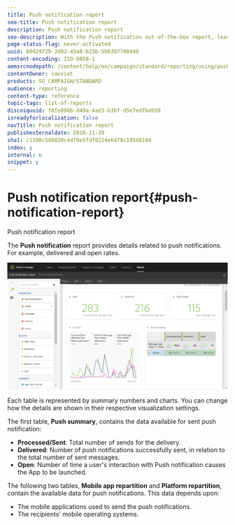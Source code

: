 ```yaml
---
title: Push notification report
seo-title: Push notification report
description: Push notification report
seo-description: With the Push notification out-of-the-box report, learn about the success of your push notifications.
page-status-flag: never-activated
uuid: 60429729-2d83-45a8-b23b-5b6387700449
content-encoding: ISO-8859-1
aemsrcnodepath: /content/help/en/campaign/standard/reporting/using/push-notification-report
contentOwner: sauviat
products: SG_CAMPAIGN/STANDARD
audience: reporting
content-type: reference
topic-tags: list-of-reports
discoiquuid: f8fe8986-d49a-4ad3-b3bf-d5e7edfbeb58
isreadyforlocalization: false
navTitle: Push notification report
publishexternaldate: 2018-11-20
sha1: c1398c5d0820c4df0e5fdf0224e6478c195d8104
index: y
internal: n
snippet: y
---
```


# Push notification report{#push-notification-report}

Push notification report

The **Push notification** report provides details related to push notifications. For example, delivered and open rates.

![](assets/dynamic_report_push.png)

Each table is represented by summary numbers and charts. You can change how the details are shown in their respective visualization settings.

The first table, **Push summary**, contains the data available for sent push notification:

* **Processed/Sent**: Total number of sends for the delivery.
* **Delivered**: Number of push notifications successfully sent, in relation to the total number of sent messages.
* **Open**: Number of time a user's interaction with Push notification causes the App to be launched.

The following two tables, **Mobile app repartition** and **Platform repartition**, contain the available data for push notifications. This data depends upon:

* The mobile applications used to send the push notifications.
* The recipients' mobile operating systems.

